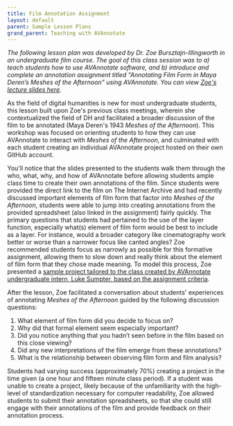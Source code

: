 ```yaml
---
title: Film Annotation Assignment
layout: default
parent: Sample Lesson Plans
grand_parent: Teaching with AVAnnotate
---
```

_The following lesson plan was developed by Dr. Zoe Bursztajn-Illingworth in an undergraduate film course. The goal of this class session was to a) teach students how to use AVAnnotate software, and b) introduce and complete an annotation assignment titled "Annotating Film Form in Maya Deren’s Meshes of the Afternoon" using AVAnnotate. You can view [Zoe's lecture slides here]((https://docs.google.com/presentation/d/1WoyhfF33s4Ze3IdF_Yl2r8r7eremfKnRMdlgELb2nvM/edit?usp=sharing))._


As the field of digital humanities is new for most undergraduate students, this lesson built upon Zoe's previous class meetings, wherein she contextualized the field of DH and facilitated a broader discussion of the film to be annotated (Maya Deren's 1943 _Meshes of the Afternoon_). This workshop was focused on orienting students to how they can use AVAnnotate to interact with _Meshes of the Afternoon_, and culminated with each student creating an individual AVAnnotate project hosted on their own GitHub account. 

You'll notice that the slides presented to the students walk them through the who, what, why, and how of AVAnnotate before allowing students ample class time to create their own annotations of the film. Since students were provided the direct link to the film on The Internet Archive and had recently discussed important elements of film form that factor into _Meshes of the Afternoon_, students were able to jump into creating annotations from the provided spreadsheet (also linked in the assignment) fairly quickly. The primary questions that students had pertained to the use of the layer function, especially what(s) element of film form would be best to include as a layer. For instance, would a broader category like cinematography work better or worse than a narrower focus like canted angles? Zoe recommended students focus as narrowly as possible for this formative assignment, allowing them to slow down and really think about the element of film form that they chose made meaning. To model this process, Zoe presented a [sample project tailored to the class created by AVAnnotate undergraduate intern, Luke Sumpter, based on the assignment criteria](https://lgsump.github.io/maya-deren-example/meshes-of-the-afternoon). 

After the lesson, Zoe facilitated a conversation about students' experiences of annotating _Meshes of the Afternoon_ guided by the following discussion questions: 
1. What element of film form did you decide to focus on?
2. Why did that formal element seem especially important?
3. Did you notice anything that you hadn’t seen before in the film based on this close viewing?
4. Did any new interpretations of the film emerge from these annotations?
5. What is the relationship between observing film form and film analysis? 

Students had varying success (approximately 70%) creating a project in the time given (a one hour and fifteen minute class period). If a student was unable to create a project, likely because of the unfamiliarity with the high-level of standardization necessary for computer readability, Zoe allowed students to submit their annotation spreadsheets, so that she could still engage with their annotations of the film and provide feedback on their annotation process. 


